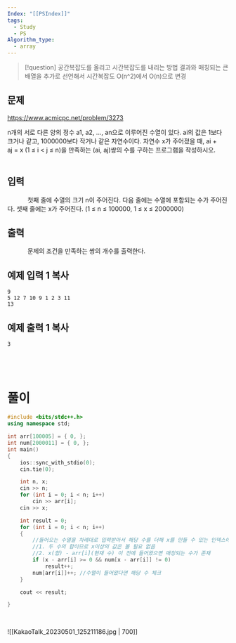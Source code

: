 ```yaml
---
Index: "[[PSIndex]]"
tags:
  - Study
  - PS
Algorithm_type:
  - array
---
```


> [!question] 공간복잡도를 올리고 시간복잡도를 내리는 방법
> 결과와 매칭되는 큰 배열을 추가로 선언해서 시간복잡도 O(n^2)에서 O(n)으로 변경



## 문제
https://www.acmicpc.net/problem/3273

n개의 서로 다른 양의 정수 a1, a2, ..., an으로 이루어진 수열이 있다. ai의 값은 1보다 크거나 같고, 1000000보다 작거나 같은 자연수이다. 자연수 x가 주어졌을 때, ai + aj = x (1 ≤ i < j ≤ n)을 만족하는 (ai, aj)쌍의 수를 구하는 프로그램을 작성하시오.
   
## 입력
   
첫째 줄에 수열의 크기 n이 주어진다. 다음 줄에는 수열에 포함되는 수가 주어진다. 셋째 줄에는 x가 주어진다. (1 ≤ n ≤ 100000, 1 ≤ x ≤ 2000000)
   
## 출력
   
문제의 조건을 만족하는 쌍의 개수를 출력한다.

## 예제 입력 1 복사
```
9
5 12 7 10 9 1 2 3 11
13
```


## 예제 출력 1 복사
```
3
```

   
---

# 풀이
```cpp
#include <bits/stdc++.h>
using namespace std;

int arr[100005] = { 0, };
int num[2000011] = { 0, };
int main()
{
	ios::sync_with_stdio(0);
	cin.tie(0);

	int n, x;
	cin >> n;
	for (int i = 0; i < n; i++)
		cin >> arr[i];
	cin >> x;

	int result = 0;
	for (int i = 0; i < n; i++)
	{
		//들어오는 수열을 차례대로 입력받아서 해당 수를 더해 x를 만들 수 있는 인덱스에 값이 들어왔는지 검사
		//1. 두 수의 합이므로 x이상의 값은 볼 필요 없음
		//2. x(합) - arr[i](현재 수) 이 전에 들어왔으면 매칭되는 수가 존재
		if (x - arr[i] >= 0 && num[x - arr[i]] != 0)
			result++;
		num[arr[i]]++; //수열이 들어왔다면 해당 수 체크
	}

	cout << result;

}
```
   

![[KakaoTalk_20230501_125211186.jpg | 700]]

